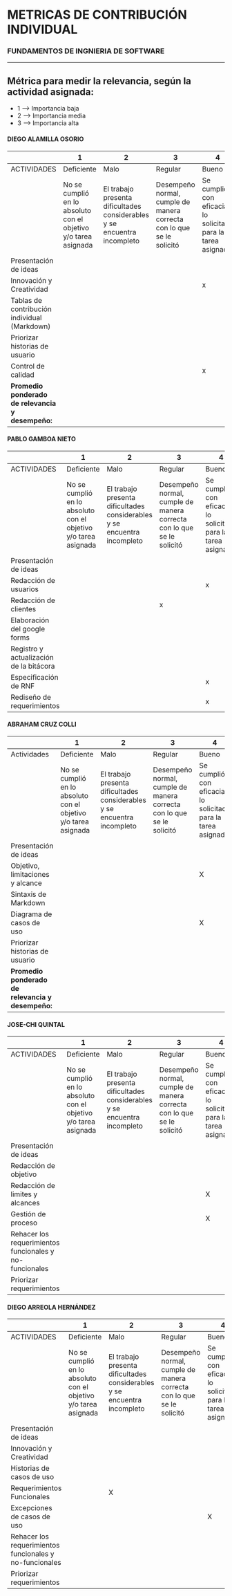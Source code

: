 # METRICAS DE CONTRIBUCIÓN INDIVIDUAL
### FUNDAMENTOS DE INGNIERIA DE SOFTWARE

---
Métrica para medir la relevancia, según la actividad asignada:
---
* 1 --> Importancia baja
* 2 --> Importancia media
* 3 --> Importancia alta

#### DIEGO ALAMILLA OSORIO

|              | 1                | 2              | 3                   | 4                     | 5                    |
|--------------|------------------|----------------|---------------------|-----------------------|----------------------|
| ACTIVIDADES  | Deficiente       | Malo           | Regular             | Bueno                 | Excelente            |
|                                              | No se cumplió en lo absoluto con el objetivo y/o tarea asignada | El trabajo presenta dificultades considerables y se encuentra incompleto | Desempeño normal, cumple de manera correcta con lo que se le solicitó | Se cumplió con eficacia lo solicitado para la tarea asignada | Se cumplió a la perfección, en tiempo y forma, con el objetivo y/o tarea asignada |
| Presentación de ideas      |                 |                |               |               |       x        |
| Innovación y Creatividad   |                 |                |               |       x       |                |
| Tablas de contribución individual (Markdown) |                |               |               |                |     x         |
| Priorizar historias de usuario |             |                |               |               |        x       |
| Control de calidad         |                 |                |               |       x       |                |
| **Promedio ponderado de relevancia y desempeño:**   |         |               |               |                |               |

#### PABLO GAMBOA NIETO

|                                              | 1                                                               | 2                                                                        | 3                                                                     | 4                                                                | 5                                                                                 |
|----------------------------------------------|-----------------------------------------------------------------|--------------------------------------------------------------------------|-----------------------------------------------------------------------|------------------------------------------------------------------|-----------------------------------------------------------------------------------|
| ACTIVIDADES                                  | Deficiente                                                      | Malo                                                                     | Regular                                                               | Bueno                                                            | Excelente                                                                         |
|                                              | No se cumplió en lo absoluto con el objetivo y/o tarea asignada | El trabajo presenta dificultades considerables y se encuentra incompleto | Desempeño normal, cumple de manera correcta con lo que se le solicitó | Se cumplió con eficacia lo solicitado para la tarea asignada | Se cumplió a la perfección, en tiempo y forma, con el objetivo y/o tarea asignada |
| Presentación de ideas                        |                                                                 |                                                                         |                                                                       |                                                                  |                                                 x                                  |
| Redacción de usuarios                     |                                                                 |                                                                          |                                                                       |                                   x                               |                                                                                   |
| Redacción de clientes    |                                                                 |                                                                          |                                       x                                |                                                                  |                                                                                   |
| Elaboración del google forms             |                                                                 |                                                                          |                                                                       |                                                                  |                                                         x                         |
| Registro y actualización de la bitácora                           |                                                                 |                                                                          |                                                                       |                                                                  |                                            x                                       |
| Especificación de RNF                          |                                                                 |                                                                          |                                                                       |               x                                                   |                                                                                   |
| Rediseño de requerimientos                           |                                                                 |                                                                          |                                                                       |                                 x                                 |                                                                                   |



#### ABRAHAM CRUZ COLLI

|                   |1                |2                  |3              |4                |5                |
|-------------------|-----------------|-------------------|---------------|-----------------|-----------------|
|Actividades        |Deficiente     |Malo           |Regular        |Bueno          |Excelente      |
|                   |No se cumplió en lo absoluto con el objetivo y/o tarea asignada|El trabajo presenta dificultades considerables y se encuentra incompleto|Desempeño normal, cumple de manera correcta con lo que se le solicitó|Se cumplió con eficacia lo solicitado para la tarea asignada|Se cumplió a la perfección, en tiempo y forma, con el objetivo y/o tarea asignada|
|Presentación de ideas|                 |                 |                 |               |          X         |
|Objetivo, limitaciones y alcance|                 |                 |                |         X        |                 |
|Sintaxis de Markdown|                 |                 |                 |                 |         X         |
|Diagrama de casos de uso|                 |                 |                 |        X         |                 |
|Priorizar historias de usuario|                 |                 |                 |                |        X        |
| **Promedio ponderado de relevancia y desempeño:**  |               |               |             |               |            |

#### JOSE-CHI QUINTAL

|                                              | 1                                                               | 2                                                                        | 3                                                                     | 4                                                                | 5                                                                                 |
|----------------------------------------------|-----------------------------------------------------------------|--------------------------------------------------------------------------|-----------------------------------------------------------------------|------------------------------------------------------------------|-----------------------------------------------------------------------------------|
| ACTIVIDADES                                  | Deficiente                                                      | Malo                                                                     | Regular                                                               | Bueno                                                            | Excelente                                                                         |
|                                              | No se cumplió en lo absoluto con el objetivo y/o tarea asignada | El trabajo presenta dificultades considerables y se encuentra incompleto | Desempeño normal, cumple de manera correcta con lo que se le solicitó | Se cumplió con eficacia lo solicitado para la tarea asignada | Se cumplió a la perfección, en tiempo y forma, con el objetivo y/o tarea asignada |
| Presentación de ideas                        |                                                                 |                                                                          |                                                                      |                                                                  |         X                                                                           |
| Redacción de objetivo                     |                                                                 |                                                                          |                                                                       |                                                                  |             X                                                                       |
| Redacción de limites y alcances |                                                                 |                                                                          |                                                                      |                            X                                       |                                                                                   |
| Gestión de proceso            |                                                                 |                                                                          |                                                                       |                            X                                      |                                                                                   |
| Rehacer los requerimientos funcionales y no-funcionales                           |                                                                 |                                                                          |                                                                       |                                                                  |                   X                                                                |
| Priorizar requerimientos                           |                                                                 |                                                                          |                                                                       |                                                                  |                                                              X                     |

#### DIEGO ARREOLA HERNÁNDEZ

|                                              | 1                                                               | 2                                                                        | 3                                                                     | 4                                                                | 5                                                                                 |
|----------------------------------------------|-----------------------------------------------------------------|--------------------------------------------------------------------------|-----------------------------------------------------------------------|------------------------------------------------------------------|-----------------------------------------------------------------------------------|
| ACTIVIDADES                                  | Deficiente                                                      | Malo                                                                     | Regular                                                               | Bueno                                                            | Excelente                                                                         |
|                                              | No se cumplió en lo absoluto con el objetivo y/o tarea asignada | El trabajo presenta dificultades considerables y se encuentra incompleto | Desempeño normal, cumple de manera correcta con lo que se le solicitó | Se cumplió con eficacia lo solicitado para la tarea asignada | Se cumplió a la perfección, en tiempo y forma, con el objetivo y/o tarea asignada |
| Presentación de ideas                        |                                                                 |                                                                          |                                                                       |                                                                  |                                                                    X               |
| Innovación y Creatividad                     |                                                                 |                                                                          |                                                                       |                                                                  |                                                                        X           |
| Historias de casos de uso |                                                                 |                                                                          |                                                                       |                                                                  |                                                                          X         |
| Requerimientos Funcionales             |                                                                 |                               X                                           |                                                                       |                                                                  |                                                                                   |
| Excepciones de casos de uso                           |                                                                 |                                                                          |                                                                       |                                 X                                 |                                                                                   |
| Rehacer los requerimientos funcionales y no-funcionales                           |                                                                 |                                                                          |                                                                       |                                                                  |                                              X                                     |
| Priorizar requerimientos                           |                                                                 |                                                                          |                                                                       |                                                                  |                                                              X                     |

